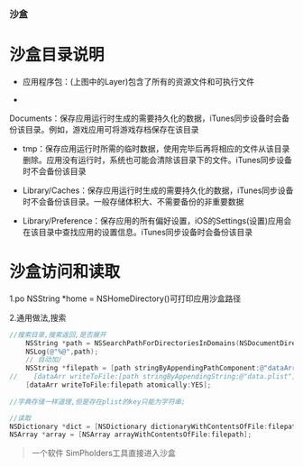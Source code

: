 ### 沙盒

# 沙盒目录说明

* 应用程序包：(上图中的Layer)包含了所有的资源文件和可执行文件

* Documents：保存应用运行时生成的需要持久化的数据，iTunes同步设备时会备份该目录。例如，游戏应用可将游戏存档保存在该目录

* tmp：保存应用运行时所需的临时数据，使用完毕后再将相应的文件从该目录删除。应用没有运行时，系统也可能会清除该目录下的文件。iTunes同步设备时不会备份该目录

* Library/Caches：保存应用运行时生成的需要持久化的数据，iTunes同步设备时不会备份该目录。一般存储体积大、不需要备份的非重要数据

* Library/Preference：保存应用的所有偏好设置，iOS的Settings(设置)应用会在该目录中查找应用的设置信息。iTunes同步设备时会备份该目录

# 沙盒访问和读取

1.po NSString *home = NSHomeDirectory()可打印应用沙盒路径

2.通用做法,搜索
```objectivec
//搜索目录,搜索返回,是否展开
    NSString *path = NSSearchPathForDirectoriesInDomains(NSDocumentDirectory, NSUserDomainMask, YES)[0];//iOS必须展开路径
    NSLog(@"%@",path);
    // 自动加/
    NSString *filepath = [path stringByAppendingPathComponent:@"dataArr.plist"];
//    [dataArr writeToFile:[path stringByAppendingString:@"data.plist"] atomically:YES];
    [dataArr writeToFile:filepath atomically:YES];
    
//字典存储一样道理,但是存在plist的key只能为字符串;

//读取
NSDictionary *dict = [NSDictionary dictionaryWithContentsOfFile:filepath1];
NSArray *array = [NSArray arrayWithContentsOfFile:filepath];
```


> 一个软件 SimPholders工具直接进入沙盒

